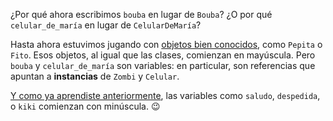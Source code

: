 ¿Por qué ahora escribimos `bouba` en lugar de `Bouba`? ¿O por qué `celular_de_maría` en lugar de `CelularDeMaría`?

Hasta ahora estuvimos jugando con [objetos bien conocidos](../exercises/se-programar-inti/inti-guia-ruby-referencias/7), como `Pepita` o `Fito`. Esos objetos, al igual que las clases, comienzan en mayúscula. Pero `bouba` y `celular_de_maría` son variables: en particular, son referencias que apuntan a **instancias** de `Zombi` y `Celular`. 

[Y como ya aprendiste anteriormente](../exercises/se-programar-inti/inti-guia-ruby-referencias/2), las variables como `saludo`, `despedida`, o `kiki` comienzan con minúscula. :wink: